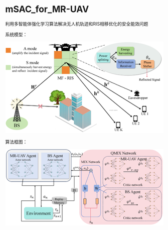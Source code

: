 # mSAC_for_MR-UAV
利用多智能体强化学习算法解决无人机轨迹和RIS相移优化的安全能效问题

系统模型：

![image](https://github.com/WLSjiayou/mSAC_for_MR-UAV/blob/main/github_imge/fig1.png)

算法框图：

![image](https://github.com/WLSjiayou/mSAC_for_MR-UAV/blob/main/github_imge/fig2.png)

